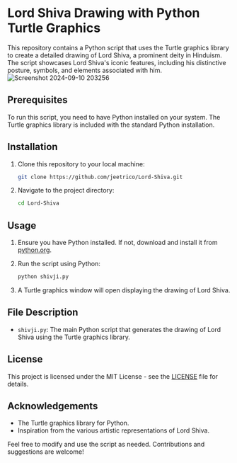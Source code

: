 # Lord Shiva Drawing with Python Turtle Graphics

This repository contains a Python script that uses the Turtle graphics library to create a detailed drawing of Lord Shiva, a prominent deity in Hinduism. The script showcases Lord Shiva's iconic features, including his distinctive posture, symbols, and elements associated with him.
![Screenshot 2024-09-10 203256](https://github.com/user-attachments/assets/5a98a5e4-f64c-4037-b6ea-7b9343167132)

## Prerequisites

To run this script, you need to have Python installed on your system. The Turtle graphics library is included with the standard Python installation.

## Installation

1. Clone this repository to your local machine:

    ```bash
    git clone https://github.com/jeetrico/Lord-Shiva.git
    ```

2. Navigate to the project directory:

    ```bash
    cd Lord-Shiva
    ```

## Usage

1. Ensure you have Python installed. If not, download and install it from [python.org](https://www.python.org/).

2. Run the script using Python:

    ```bash
    python shivji.py
    ```

3. A Turtle graphics window will open displaying the drawing of Lord Shiva.

## File Description

- `shivji.py`: The main Python script that generates the drawing of Lord Shiva using the Turtle graphics library.

## License

This project is licensed under the MIT License - see the [LICENSE](LICENSE) file for details.

## Acknowledgements

- The Turtle graphics library for Python.
- Inspiration from the various artistic representations of Lord Shiva.

Feel free to modify and use the script as needed. Contributions and suggestions are welcome!
